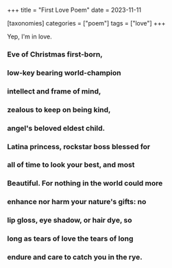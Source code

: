 +++
title = "First Love Poem"
date = 2023-11-11

[taxonomies]
categories = ["poem"]
tags = ["love"]
+++

Yep, I'm in love.

<!-- more -->

### **E**ve of Christmas first-born,

### **l**ow-key bearing world-champion

### **i**ntellect and frame of mind,

### **z**ealous to keep on being kind,

### **a**ngel's beloved eldest child.

### **L**atina princess, rockstar boss blessed for

### **a**ll of time to look your best, and most

### **B**eautiful. For nothing in the world could more

### **e**nhance nor harm your nature's gifts: no

### **l**ip gloss, eye shadow, or hair dye, so

### **l**ong as tears of love the tears of long

### **e**ndure and care to catch you in the rye.
